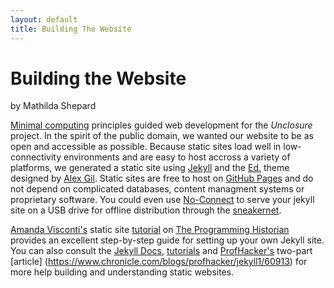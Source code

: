 ```yaml
---
layout: default
title: Building The Website
---
```

# Building the Website
by Mathilda Shepard

[Minimal computing](http://go-dh.github.io/mincomp/) principles guided web development for the *Unclosure* project. In the spirit of the public domain, we wanted our website to be as open and accessible as possible. Because static sites load well in low-connectivity environments and are easy to host accross a variety of platforms, we generated a static site using [Jekyll](https://jekyllrb.com/) and the [Ed.](https://minicomp.github.io/ed/) theme designed by [Alex Gil](https://github.com/elotroalex/ed). Static sites are free to host on [GitHub Pages](https://pages.github.com/) and do not depend on complicated databases, content managment systems or proprietary software. You could even use [No-Connect](https://github.com/xpmethod/no-connect) to serve your jekyll site on a USB drive for offline distribution through the [sneakernet](https://en.oxforddictionaries.com/definition/sneakernet). 

[Amanda Visconti's](http://amandavisconti.com/) static site [tutorial](https://programminghistorian.org/en/lessons/building-static-sites-with-jekyll-github-pages) on [The Programming Historian](https://programminghistorian.org/) provides an excellent step-by-step guide for setting up your own Jekyll site. You can also consult the [Jekyll Docs](https://jekyllrb.com/docs/), [tutorials](https://jekyllrb.com/tutorials/home/) and [ProfHacker's](https://www.chronicle.com/blogs/profhacker) two-part [article] (https://www.chronicle.com/blogs/profhacker/jekyll1/60913) for more help building and understanding static websites. 
